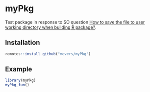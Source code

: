# myPkg

Test package in response to SO question [How to save the file to user working directory when building R package?](https://stackoverflow.com/questions/73627686/how-to-save-the-file-to-user-working-directory-when-building-r-package).

## Installation

```r
remotes::install_github("mevers/myPkg")
```

## Example

```r
library(myPkg)
myPkg_fun()
```
